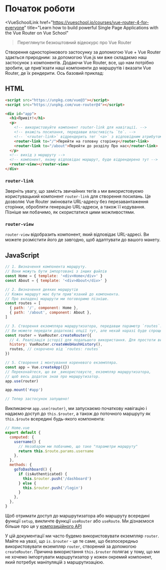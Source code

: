 # Початок роботи

<VueSchoolLink
  href="https://vueschool.io/courses/vue-router-4-for-everyone"
  title="Learn how to build powerful Single Page Applications with the Vue Router on Vue School"
>Переглянути безкоштовний відеокурс про Vue Router</VueSchoolLink>

Створення односторінкового застосунку за допомогою Vue + Vue Router здається природним: за допомогою Vue.js ми вже складаємо наш застосунок з компонентів. Додаючи Vue Router, все, що нам потрібно зробити, це прив'язати наші компоненти до маршрутів і вказати Vue Router, де їх рендерити. Ось базовий приклад:

## HTML

```html
<script src="https://unpkg.com/vue@3"></script>
<script src="https://unpkg.com/vue-router@4"></script>

<div id="app">
  <h1>Привіт!</h1>
  <p>
    <!-- використовуйте компонент router-link для навігації. -->
    <!-- вкажіть посилання, передавши властивість `to`. -->
    <!-- `<router-link>` відрендерить тег `<a>` з відповідним атрибутом `href` -->
    <router-link to="/">Перейти на головну сторінку</router-link>
    <router-link to="/about">Перейти до розділу Про нас</router-link>
  </p>
  <!-- вихід з маршруту -->
  <!-- компонент, якому відповідає маршрут, буде відрендерено тут -->
  <router-view></router-view>
</div>
```

### `router-link`

Зверніть увагу, що замість звичайних тегів `a` ми використовуємо користувацький компонент `router-link` для створення посилань. Це дозволяє Vue Router змінювати URL-адресу без перезавантаження сторінки, обробляти генерацію URL-адреси, а також її кодування. Пізніше ми побачимо, як скористатися цими можливостями.

### `router-view`

`router-view` відобразить компонент, який відповідає URL-адресі. Ви можете розмістити його де завгодно, щоб адаптувати до вашого макету.

<VueMasteryLogoLink></VueMasteryLogoLink>

## JavaScript

```js
// 1. Визначення компонента маршруту.
// Вони можуть бути імпортовані з інших файлів
const Home = { template: '<div>Home</div>' }
const About = { template: '<div>About</div>' }

// 2. Визначення деяких маршрутів
// Кожен маршрут має бути прив'язаний до компонента.
// Про вкладені маршрути ми поговоримо пізніше.
const routes = [
  { path: '/', component: Home },
  { path: '/about', component: About },
]

// 3. Створення екземпляра маршрутизатора, передавши параметр `routes`.
// Ви можете передати додаткові опції тут, але нехай наразі буде спрощено.
const router = VueRouter.createRouter({
  // 4. Реалізація історії для подальшого використання. Для простоти використовується хеш-історія.
  history: VueRouter.createWebHashHistory(),
  routes, // скорочено від `routes: routes`
})

// 5. Створення і монтування кореневого екземпляра.
const app = Vue.createApp({})
// Переконайтеся, що ви _використовуєте_ екземпляр маршрутизатора,
// щоб весь додаток знав про маршрутизатор.
app.use(router)

app.mount('#app')

// Тепер застосунок запущено!
```

Викликаючи `app.use(router)`, ми запускаємо початкову навігацію і надаємо доступ до `this.$router`, а також до поточного маршруту як `this.$route` всередині будь-якого компонента:

```js
// Home.vue
export default {
  computed: {
    username() {
      // Незабаром ми побачимо, що таке "параметри маршруту"
      return this.$route.params.username
    },
  },
  methods: {
    goToDashboard() {
      if (isAuthenticated) {
        this.$router.push('/dashboard')
      } else {
        this.$router.push('/login')
      }
    },
  },
}
```

Щоб отримати доступ до маршрутизатора або маршруту всередині функції `setup`, викличте функції `useRouter` або `useRoute`. Ми дізнаємося більше про це у [композиційного АРІ](./advanced/composition-api.md#accessing-the-router-and-current-route-inside-setup)

У цій документації ми часто будемо використовувати екземпляр `router`. Майте на увазі, що `is.$router` - це те саме, що безпосередньо використовувати екземпляр `router`, створений за допомогою `createRouter`. Причина використання `this.$router` полягає у тому, що ми не хочемо імпортувати маршрутизатор у кожен окремий компонент, який потребує маніпуляцій з маршрутизацією.
